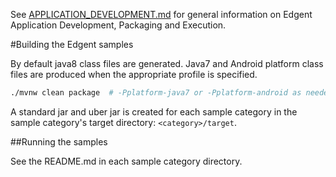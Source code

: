 <!--
  Licensed to the Apache Software Foundation (ASF) under one or more
  contributor license agreements.  See the NOTICE file distributed with
  this work for additional information regarding copyright ownership.
  The ASF licenses this file to You under the Apache License, Version 2.0
  (the "License"); you may not use this file except in compliance with
  the License.  You may obtain a copy of the License at

      http://www.apache.org/licenses/LICENSE-2.0

  Unless required by applicable law or agreed to in writing, software
  distributed under the License is distributed on an "AS IS" BASIS,
  WITHOUT WARRANTIES OR CONDITIONS OF ANY KIND, either express or implied.
  See the License for the specific language governing permissions and
  limitations under the License.
-->

See [APPLICATION_DEVELOPMENT.md](APPLICATION_DEVELOPMENT.md) for general
information on Edgent Application Development, Packaging and Execution.

#Building the Edgent samples

By default java8 class files are generated.
Java7 and Android platform class files are produced when the appropriate
profile is specified.

```sh
./mvnw clean package  # -Pplatform-java7 or -Pplatform-android as needed
```

A standard jar and uber jar is created for each sample category
in the sample category's target directory: `<category>/target`.


##Running the samples

See the README.md in each sample category directory.

